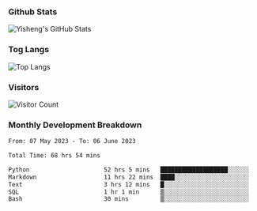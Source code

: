 ### Github Stats
![Yisheng's GitHub Stats](https://github-readme-stats-9qabuvhk1-gongyisheng.vercel.app/api?username=gongyisheng&count_private=true&show_icons=true)
### Tog Langs
![Top Langs](https://github-readme-stats-9qabuvhk1-gongyisheng.vercel.app/api/top-langs/?username=gongyisheng&layout=compact)
### Visitors
![Visitor Count](https://profile-counter.glitch.me/gongyisheng/count.svg)
### Monthly Development Breakdown
<!--START_SECTION:waka-->

```txt
From: 07 May 2023 - To: 06 June 2023

Total Time: 68 hrs 54 mins

Python                     52 hrs 5 mins   ███████████████████░░░░░░   75.59 %
Markdown                   11 hrs 22 mins  ████░░░░░░░░░░░░░░░░░░░░░   16.50 %
Text                       3 hrs 12 mins   █░░░░░░░░░░░░░░░░░░░░░░░░   04.65 %
SQL                        1 hr 1 min      ▒░░░░░░░░░░░░░░░░░░░░░░░░   01.48 %
Bash                       30 mins         ▒░░░░░░░░░░░░░░░░░░░░░░░░   00.74 %
```

<!--END_SECTION:waka-->
